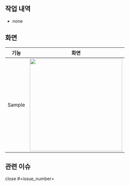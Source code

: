 ## 작업 내역

- none

## 화면
| 기능     | 화면                       |
|--------|--------------------------|
| Sample | <img src="" width=300 /> |


## 관련 이슈
close #<issue_number>
